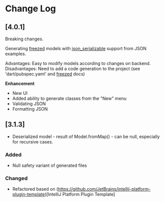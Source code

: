 # Change Log

## [4.0.1]

Breaking changes.

Generating [freezed](https://pub.dev/packages/freezed) models
with [json_serializable](https://pub.dev/packages/freezed#fromjsontojson) support 
from JSON examples.

Advantages: Easy to modify models according to changes on backend.
Disadvantages: Need to add a code generation to the project (see 'dart/pubspec.yaml' and [freezed](https://pub.dev/packages/freezed) docs)

**Enhancement**

- New UI
- Added ability to generate classes from the "New" menu
- Validating JSON
- Formatting JSON

## [3.1.3]
- Deserialized model - result of Model.fromMap() -  can be null, especially for recursive cases.

### Added
- Null safety variant of generated files

### Changed
- Refactored based on (https://github.com/JetBrains/intellij-platform-plugin-template)[IntelliJ Platform Plugin Template]
